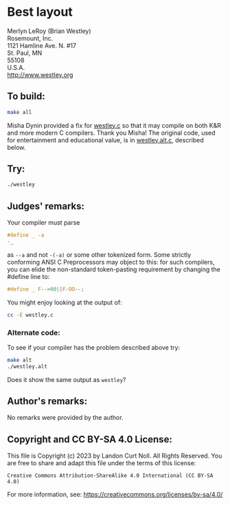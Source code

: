 # Best layout

Merlyn LeRoy (Brian Westley)  
Rosemount, Inc.  
1121 Hamline Ave. N. #17  
St. Paul, MN    
55108  
U.S.A.  
<http://www.westley.org>  

## To build:

```sh
make all
```

Misha Dynin provided a fix for [westley.c](westley.c) so that it may compile on 
both K&R and more modern C compilers. Thank you Misha! The original code, used
for entertainment and educational value, is in [westley.alt.c](westley.alt.c),
described below.

## Try:

```sh
./westley
```

## Judges' remarks:

Your compiler must parse

```c
#define _ -a
-_
```

as `--a` and not `-(-a)` or some other tokenized form.  Some strictly
conforming ANSI C Preprocessors may object to this: for such
compilers, you can elide the non-standard token-pasting requirement
by changing the #define line to:

```c
#define _ F-->00||F-OO--;
```

You might enjoy looking at the output of:

```sh
cc -E westley.c
```

### Alternate code:

To see if your compiler has the problem described above try:

```sh
make alt
./westley.alt
```

Does it show the same output as `westley`?


## Author's remarks:

No remarks were provided by the author.



## Copyright and CC BY-SA 4.0 License:

This file is Copyright (c) 2023 by Landon Curt Noll.  All Rights Reserved.
You are free to share and adapt this file under the terms of this license:

    Creative Commons Attribution-ShareAlike 4.0 International (CC BY-SA 4.0)

For more information, see: https://creativecommons.org/licenses/by-sa/4.0/

